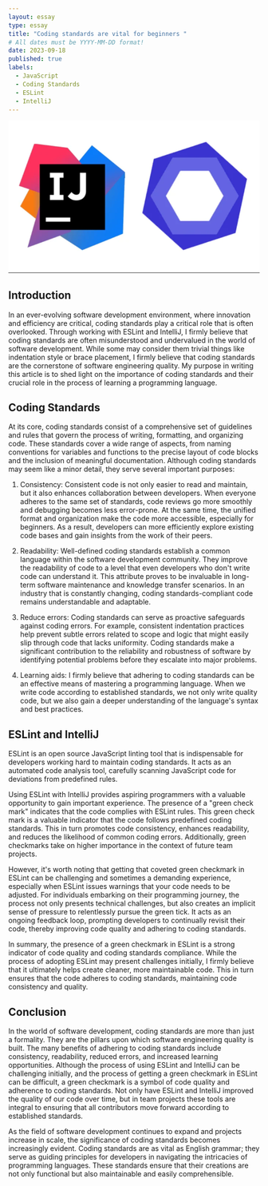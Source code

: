 ```yaml
---
layout: essay
type: essay
title: "Coding standards are vital for beginners "
# All dates must be YYYY-MM-DD format!
date: 2023-09-18
published: true
labels:
  - JavaScript
  - Coding Standards
  - ESLint
  - IntelliJ
---
```


<img width="600px" class="rounded float-start pe-4" src="../img/travel/Eslint1.png">




## Introduction

In an ever-evolving software development environment, where innovation and efficiency are critical, coding standards play a critical role that is often overlooked. Through working with ESLint and IntelliJ, I firmly believe that coding standards are often misunderstood and undervalued in the world of software development. While some may consider them trivial things like indentation style or brace placement, I firmly believe that coding standards are the cornerstone of software engineering quality. My purpose in writing this article is to shed light on the importance of coding standards and their crucial role in the process of learning a programming language.
 

## Coding Standards

At its core, coding standards consist of a comprehensive set of guidelines and rules that govern the process of writing, formatting, and organizing code. These standards cover a wide range of aspects, from naming conventions for variables and functions to the precise layout of code blocks and the inclusion of meaningful documentation. Although coding standards may seem like a minor detail, they serve several important purposes:

1. Consistency:
     Consistent code is not only easier to read and maintain, but it also enhances collaboration between developers. When everyone adheres to the same set of standards, code reviews go more smoothly and debugging becomes less error-prone. At the same time, the unified format and organization make the code more accessible, especially for beginners. As a result, developers can more efficiently explore existing code bases and gain insights from the work of their peers.

2. Readability:
     Well-defined coding standards establish a common language within the software development community. They improve the readability of code to a level that even developers who don't write code can understand it. This attribute proves to be invaluable in long-term software maintenance and knowledge transfer scenarios. In an industry that is constantly changing, coding standards-compliant code remains understandable and adaptable.

3. Reduce errors:
     Coding standards can serve as proactive safeguards against coding errors. For example, consistent indentation practices help prevent subtle errors related to scope and logic that might easily slip through code that lacks uniformity. Coding standards make a significant contribution to the reliability and robustness of software by identifying potential problems before they escalate into major problems.

4. Learning aids:
     I firmly believe that adhering to coding standards can be an effective means of mastering a programming language. When we write code according to established standards, we not only write quality code, but we also gain a deeper understanding of the language's syntax and best practices.

## ESLint and IntelliJ

ESLint is an open source JavaScript linting tool that is indispensable for developers working hard to maintain coding standards. It acts as an automated code analysis tool, carefully scanning JavaScript code for deviations from predefined rules.

Using ESLint with IntelliJ provides aspiring programmers with a valuable opportunity to gain important experience. The presence of a "green check mark" indicates that the code complies with ESLint rules. This green check mark is a valuable indicator that the code follows predefined coding standards. This in turn promotes code consistency, enhances readability, and reduces the likelihood of common coding errors. Additionally, green checkmarks take on higher importance in the context of future team projects.

However, it's worth noting that getting that coveted green checkmark in ESLint can be challenging and sometimes a demanding experience, especially when ESLint issues warnings that your code needs to be adjusted. For individuals embarking on their programming journey, the process not only presents technical challenges, but also creates an implicit sense of pressure to relentlessly pursue the green tick. It acts as an ongoing feedback loop, prompting developers to continually revisit their code, thereby improving code quality and adhering to coding standards.

In summary, the presence of a green checkmark in ESLint is a strong indicator of code quality and coding standards compliance. While the process of adopting ESLint may present challenges initially, I firmly believe that it ultimately helps create cleaner, more maintainable code. This in turn ensures that the code adheres to coding standards, maintaining code consistency and quality.


## Conclusion

In the world of software development, coding standards are more than just a formality. They are the pillars upon which software engineering quality is built. The many benefits of adhering to coding standards include consistency, readability, reduced errors, and increased learning opportunities. Although the process of using ESLint and IntelliJ can be challenging initially, and the process of getting a green checkmark in ESLint can be difficult, a green checkmark is a symbol of code quality and adherence to coding standards. Not only have ESLint and IntelliJ improved the quality of our code over time, but in team projects these tools are integral to ensuring that all contributors move forward according to established standards.

As the field of software development continues to expand and projects increase in scale, the significance of coding standards becomes increasingly evident. Coding standards are as vital as English grammar; they serve as guiding principles for developers in navigating the intricacies of programming languages. These standards ensure that their creations are not only functional but also maintainable and easily comprehensible.
